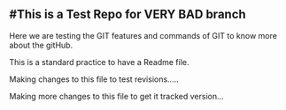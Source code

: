 #This is a Test Repo for VERY BAD branch
--------------------
Here we are testing the GIT features and commands of GIT to know more about the gitHub.


This is a standard practice to have a Readme file.

Making changes to this file to test revisions.....

Making more changes to this file to get it tracked version...



